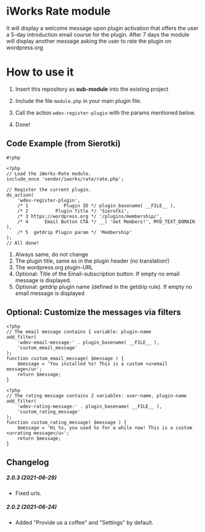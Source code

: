 # iWorks Rate module #

It will display a welcome message upon plugin activation that offers the user a 5-day introduction email course for the plugin. After 7 days the module will display another message asking the user to rate the plugin on wordpress.org

# How to use it #

1. Insert this repository as **sub-module** into the existing project

2. Include the file `module.php` in your main plugin file.

3. Call the action `wdev-register-plugin` with the params mentioned below.

4. Done!


## Code Example (from Sierotki) ##

```
#!php

<?php
// Load the iWorks-Rate module.
include_once 'vendor/iworks/rate/rate.php';

// Register the current plugin.
do_action(
	'wdev-register-plugin',
	/* 1             Plugin ID */ plugin_basename( __FILE__ ),
	/* 2          Plugin Title */ 'Sierotki',            
	/* 3 https://wordpress.org */ '/plugins/membership/',
	/* 4      Email Button CTA */ __( 'Get Members!', MYD_TEXT_DOMAIN ),  
	/* 5  getdrip Plugin param */ 'Membership'
);
// All done!
```

1. Always same, do not change
2. The plugin title, same as in the plugin header (no translation!)
3. The wordpress.org plugin-URL
4. Optional: Title of the Email-subscription button. If empty no email message is displayed.
5. Optional: getdrip plugin name (defined in the getdrip rule). If empty no email message is displayed


## Optional: Customize the messages via filters ##

```
<?php
// The email message contains 1 variable: plugin-name
add_filter(
    'wdev-email-message-' . plugin_basename( __FILE__ ),
    'custom_email_message'
);
function custom_email_message( $message ) {
    $message = 'You installed %s! This is a custom <u>email message</u>';
    return $message;
}
```

```
<?php
// The rating message contains 2 variables: user-name, plugin-name
add_filter(
    'wdev-rating-message-' . plugin_basename( __FILE__ ),
    'custom_rating_message'
);
function custom_rating_message( $message ) {
    $message = 'Hi %s, you used %s for a while now! This is a custom <u>rating message</u>';
    return $message;
}
```
Changelog
---------

##### 2.0.3 (2021-06-29)
* Fixed urls.

##### 2.0.2 (2021-06-24)
* Added "Provide us a coffee" and "Settings" by default.


